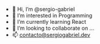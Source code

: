 - 👋 Hi, I’m @sergio-gabriel
- 👀 I’m interested in Programming
- 🌱 I’m currently learning React
- 💞️ I’m looking to collaborate on ...
- 📫 contacto@sergiogabriel.dev

<!---
sergio-gabriel/sergio-gabriel is a ✨ special ✨ repository because its `README.md` (this file) appears on your GitHub profile.
You can click the Preview link to take a look at your changes.
--->
